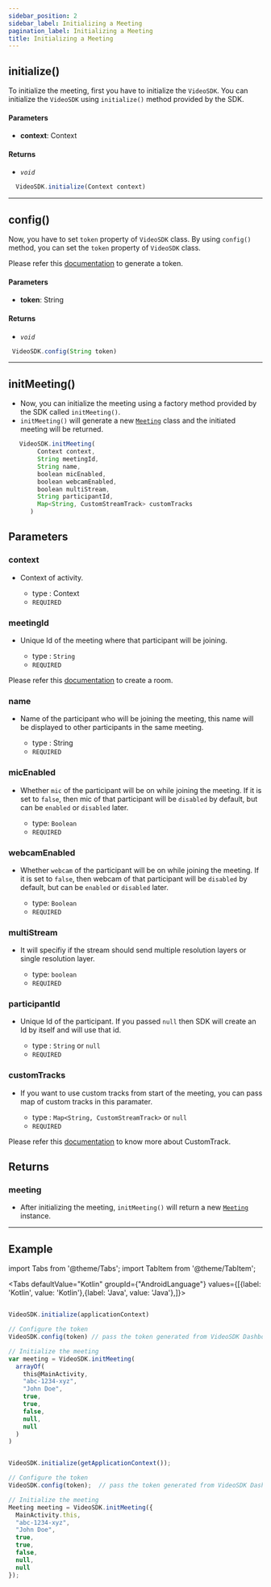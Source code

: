 ```yaml
---
sidebar_position: 2
sidebar_label: Initializing a Meeting
pagination_label: Initializing a Meeting
title: Initializing a Meeting
---
```


<div class="sdk-api-ref">

## initialize()

To initialize the meeting, first you have to initialize the `VideoSDK`.
You can initialize the `VideoSDK` using `initialize()` method provided by the SDK.

#### Parameters

- **context**: Context

#### Returns

- _`void`_

```js title="initialize"
  VideoSDK.initialize(Context context)
```

---

## config()

Now, you have to set `token` property of `VideoSDK` class.
By using `config()` method, you can set the `token` property of `VideoSDK` class.

Please refer this [documentation](/api-reference/realtime-communication/intro/) to generate a token.

#### Parameters

- **token**: String

#### Returns

- _`void`_

```js title="config"
 VideoSDK.config(String token)
```

---

## initMeeting()

- Now, you can initialize the meeting using a factory method provided by the SDK called `initMeeting()`.
- `initMeeting()` will generate a new [`Meeting`](./meeting-class/introduction.md) class and the initiated meeting will be returned.

```js title="initMeeting"
   VideoSDK.initMeeting(
        Context context,
        String meetingId,
        String name,
        boolean micEnabled,
        boolean webcamEnabled,
        boolean multiStream,
        String participantId,
        Map<String, CustomStreamTrack> customTracks
      )
```

## Parameters

### context

- Context of activity.

  - type : Context
  - `REQUIRED`

### meetingId

- Unique Id of the meeting where that participant will be joining.

  - type : `String`
  - `REQUIRED`

Please refer this [documentation](/api-reference/realtime-communication/create-room) to create a room.

### name

- Name of the participant who will be joining the meeting, this name will be displayed to other participants in the same meeting.

  - type : String
  - `REQUIRED`

### micEnabled

- Whether `mic` of the participant will be on while joining the meeting. If it is set to `false`, then mic of that participant will be `disabled` by default, but can be `enabled` or `disabled` later.

  - type: `Boolean`
  - `REQUIRED`

### webcamEnabled

- Whether `webcam` of the participant will be on while joining the meeting. If it is set to `false`, then webcam of that participant will be `disabled` by default, but can be `enabled` or `disabled` later.

  - type: `Boolean`
  - `REQUIRED`

### multiStream

- It will specifiy if the stream should send multiple resolution layers or single resolution layer.

  - type: `boolean`
  - `REQUIRED`

### participantId

- Unique Id of the participant. If you passed `null` then SDK will create an Id by itself and will use that id.

  - type : `String` or `null`
  - `REQUIRED`

### customTracks

- If you want to use custom tracks from start of the meeting, you can pass map of custom tracks in this paramater.

  - type : `Map<String, CustomStreamTrack>` or `null`
  - `REQUIRED`

Please refer this [documentation](../../guide/video-and-audio-calling-api-sdk/features/custom-track/custom-video-track) to know more about CustomTrack.


## Returns

### meeting

- After initializing the meeting, `initMeeting()` will return a new [`Meeting`](./meeting-class/introduction.md) instance.

---

## Example

import Tabs from '@theme/Tabs';
import TabItem from '@theme/TabItem';

<Tabs
defaultValue="Kotlin"
groupId={"AndroidLanguage"}
values={[{label: 'Kotlin', value: 'Kotlin'},{label: 'Java', value: 'Java'},]}>

<TabItem value="Kotlin">

```js title="initMeeting"

VideoSDK.initialize(applicationContext)

// Configure the token
VideoSDK.config(token) // pass the token generated from VideoSDK Dashboard

// Initialize the meeting
var meeting = VideoSDK.initMeeting(
  arrayOf(
    this@MainActivity,
    "abc-1234-xyz",
    "John Doe",
    true,
    true,
    false,
    null,
    null
  )
)
```

</TabItem>

<TabItem value="Java">

```js title="initMeeting"

VideoSDK.initialize(getApplicationContext());

// Configure the token
VideoSDK.config(token);  // pass the token generated from VideoSDK Dashboard

// Initialize the meeting
Meeting meeting = VideoSDK.initMeeting({
  MainActivity.this,
  "abc-1234-xyz",
  "John Doe",
  true,
  true,
  false,
  null,
  null
});
```

</TabItem>

</Tabs>

</div>
